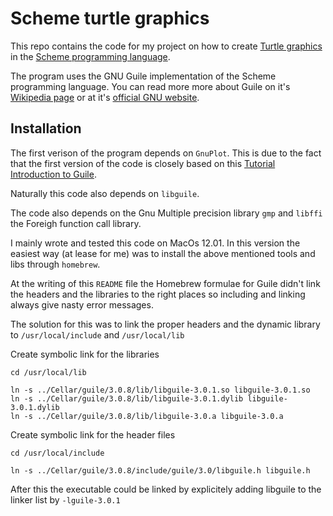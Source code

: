 # Scheme turtle graphics

This repo contains the code for my project on how to create [Turtle graphics](https://en.wikipedia.org/wiki/Turtle_graphics) 
in the [Scheme programming language](https://en.wikipedia.org/wiki/Scheme_(programming_language)).

The program uses the GNU Guile implementation of the Scheme programming language. 
You can read more more about Guile on it's [Wikipedia page](https://en.wikipedia.org/wiki/GNU_Guile) or at it's [official GNU website](https://www.gnu.org/software/guile/).

## Installation
The first verison of the program depends on `GnuPlot`. 
This is due to the fact that the first version of the code is closely based on this [Tutorial Introduction to Guile](https://www.gnu.org/software/guile/docs/guile-tut/tutorial.html).

Naturally this code also depends on `libguile`.

The code also depends on the Gnu Multiple precision library `gmp` and `libffi` the Foreigh function call library.

I mainly wrote and tested this code on MacOs 12.01. 
In this version the easiest way (at lease for me) was to install the above mentioned tools and libs through `homebrew`.

At the writing of this `README` file the Homebrew formulae for Guile didn't link the headers and the libraries to the right places so including and linking always give nasty error messages.


The solution for this was to link the proper headers and the dynamic library to `/usr/local/include` and `/usr/local/lib`

Create symbolic link for the libraries
```
cd /usr/local/lib

ln -s ../Cellar/guile/3.0.8/lib/libguile-3.0.1.so libguile-3.0.1.so
ln -s ../Cellar/guile/3.0.8/lib/libguile-3.0.1.dylib libguile-3.0.1.dylib
ln -s ../Cellar/guile/3.0.8/lib/libguile-3.0.a libguile-3.0.a
```


Create symbolic link for the header files 
```
cd /usr/local/include

ln -s ../Cellar/guile/3.0.8/include/guile/3.0/libguile.h libguile.h
```

After this the executable could be linked by explicitely adding libguile to the linker list by `-lguile-3.0.1`





